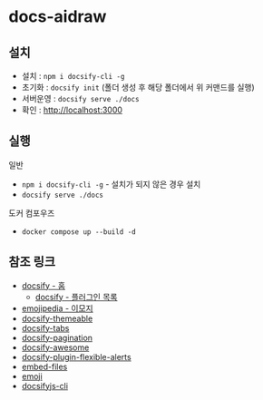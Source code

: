 # docs-aidraw

## 설치

- 설치 : `npm i docsify-cli -g`
- 초기화 : `docsify init` (폴더 생성 후 해당 폴더에서 위 커맨드를 실행)
- 서버운영 : `docsify serve ./docs`
- 확인 : [http://localhost:3000](http://localhost:3000)

## 실행

일반

- `npm i docsify-cli -g` - 설치가 되지 않은 경우 설치
- `docsify serve ./docs`

도커 컴포우즈

- `docker compose up --build -d`

## 참조 링크

- [docsify - 홈](https://docsify.js.org/#/)
  - [docsify - 플러그인 목록](https://angry-swanson-b4e47b.netlify.app/plugins)
- [emojipedia - 이모지](https://emojipedia.org/)
- [docsify-themeable](https://jhildenbiddle.github.io/docsify-themeable/#/)
- [docsify-tabs](https://jhildenbiddle.github.io/docsify-tabs)
- [docsify-pagination](https://github.com/imyelo/docsify-pagination)
- [docsify-awesome](https://docsify.js.org/#/awesome?id=plugins)
- [docsify-plugin-flexible-alerts](https://github.com/fzankl/docsify-plugin-flexible-alerts)
- [embed-files](https://docsify.js.org/#/embed-files)
- [emoji](https://docsify.js.org/#/emoji)
- [docsifyjs-cli](https://cli.docsifyjs.org/#/)
